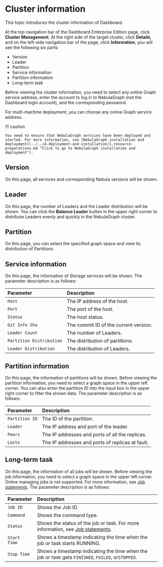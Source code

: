 # Cluster information

This topic introduces the cluster information of Dashboard. 

At the top navigation bar of the Dashboard Enterprise Edition page, click **Cluster Management**. At the right side of the target cluster, click **Details**, and on the left-side navigation bar of the page, click **Information**, you will see the following six parts:

- Version
- Leader
- Partition
- Service information
- Partition information
- Long-term task

Before viewing the cluster information, you need to select any online Graph service address, enter the account to log in to NebulaGraph (not the Dashboard login account), and the corresponding password.

For multi-machine deployment, you can choose any online Graph service address.

!!! caution

    You need to ensure that NebulaGraph services have been deployed and started. For more information, see [NebulaGraph installation and deployment](../../4.deployment-and-installation/1.resource-preparations.md "Click to go to NebulaGraph installation and deployment").


## Version

On this page, all services and corresponding Nebula versions will be shown.

## Leader

On this page, the number of Leaders and the Leader distribution will be shown. You can click the **Balance Leader** button in the upper right corner to distribute Leaders evenly and quickly in the NebulaGraph cluster.

## Partition


On this page, you can select the specified graph space and view its distribution of Partitions.

## Service information

On this page, the information of Storage services will be shown. The parameter description is as follows:

<!-- balance-3.1
You can click the **Balance Date** button in the upper right corner to start the task to distribute all partitions in the cluster evenly.
-->

| Parameter | Description |
| :--- | :--- |
| `Host` | The IP address of the host. |
| `Port` | The port of the host. |
| `Status` | The host status. |
| `Git Info Sha` | The commit ID of the current version. |
| `Leader Count` | The number of Leaders. |
| `Partition Distribution` | The distribution of partitions. |
| `Leader Distribution` | The distribution of Leaders. |

## Partition information


On this page, the information of partitions will be shown. Before viewing the partition information, you need to select a graph space in the upper left corner. You can also enter the partition ID into the input box in the upper right corner to filter the shown data. The parameter description is as follows:

|Parameter|Description|
|:---|:---|
|`Partition ID`|The ID of the partition.|
|`Leader`|The IP address and port of the leader.|
|`Peers`|The IP addresses and ports of all the replicas.|
|`Losts`|The IP addresses and ports of replicas at fault.|

## Long-term task


On this page, the information of all jobs will be shown. Before viewing the job information, you need to select a graph space in the upper left corner. Online managing jobs is not supported. For more information, see [Job statements](../../3.ngql-guide/18.operation-and-maintenance-statements/4.job-statements.md). The parameter description is as follows:

| Parameter | Description |
| :--- | :--- |
| `Job ID` | Shows the Job ID. |
| `Command` | Shows the command type. |
| `Status` | Shows the status of the job or task. For more information, see [Job statements](../../3.ngql-guide/18.operation-and-maintenance-statements/4.job-statements.md). |
|`Start Time`| Shows a timestamp indicating the time when the job or task starts RUNNING.|
| `Stop Time` | Shows a timestamp indicating the time when the job or task gets `FINISHED`, `FAILED`, or`STOPPED`. |
